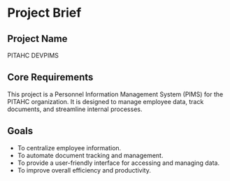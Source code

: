 # Project Brief

## Project Name

PITAHC DEVPIMS

## Core Requirements

This project is a Personnel Information Management System (PIMS) for the PITAHC organization. It is designed to manage employee data, track documents, and streamline internal processes.

## Goals

- To centralize employee information.
- To automate document tracking and management.
- To provide a user-friendly interface for accessing and managing data.
- To improve overall efficiency and productivity.
